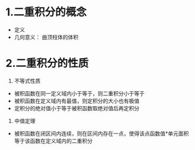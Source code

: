 # 1.二重积分的概念
- 定义
- 几何意义：
曲顶柱体的体积

# 2.二重积分的性质
1. 不等式性质
- 被积函数在同一定义域内小于等于，则二重积分小于等于
- 被积函数在定义域内有最值，则定积分的大小也有极值
- 定积分的绝对值小于等于被积函数取绝对值后再定积分
1. 中值定理
- 被积函数在闭区间内连续，则在区间内存在一点，使得该点函数值\*单元面积等于该函数在定义域内的二重积分